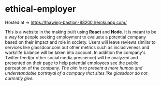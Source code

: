 # ethical-employer

Hosted at => https://thawing-bastion-88200.herokuapp.com/

This is a website in the making built using **React** and **Node**.  It is meant to be a way for people seeking employment to evaluate a potential company based on their impact and role in society.  Users will leave reviews similar to services like glassdoor.com but other metrics such as inclusiveness and work/life balance will be taken into account.  In addition the company's Twitter feed(or other social media prescence) will be analyzed and presented on their page to help potential employees see the public perception of the company.  *The aim is to present a more human and understandable portrayal of a company that sites like glassdoor do not currently give.*
